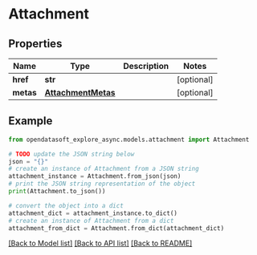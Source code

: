 # Attachment


## Properties

Name | Type | Description | Notes
------------ | ------------- | ------------- | -------------
**href** | **str** |  | [optional] 
**metas** | [**AttachmentMetas**](AttachmentMetas.md) |  | [optional] 

## Example

```python
from opendatasoft_explore_async.models.attachment import Attachment

# TODO update the JSON string below
json = "{}"
# create an instance of Attachment from a JSON string
attachment_instance = Attachment.from_json(json)
# print the JSON string representation of the object
print(Attachment.to_json())

# convert the object into a dict
attachment_dict = attachment_instance.to_dict()
# create an instance of Attachment from a dict
attachment_from_dict = Attachment.from_dict(attachment_dict)
```
[[Back to Model list]](../README.md#documentation-for-models) [[Back to API list]](../README.md#documentation-for-api-endpoints) [[Back to README]](../README.md)


